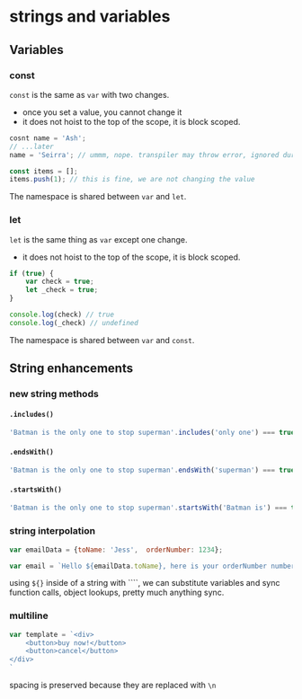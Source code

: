 # strings and variables

## Variables
### const
`const` is the same as `var` with two changes.
* once you set a value, you cannot change it
* it does not hoist to the top of the scope, it is block scoped.
```javascript
cosnt name = 'Ash';
// ...later
name = 'Seirra'; // ummm, nope. transpiler may throw error, ignored during runtime

const items = [];
items.push(1); // this is fine, we are not changing the value
```

The namespace is shared between `var` and `let`.

### let
`let` is the same thing as `var` except one change.
* it does not hoist to the top of the scope, it is block scoped.
```javascript
if (true) {
    var check = true;
    let _check = true;
}

console.log(check) // true
console.log(_check) // undefined
```

The namespace is shared between `var` and `const`.


## String enhancements
### new string methods
#### `.includes()`
```javascript
'Batman is the only one to stop superman'.includes('only one') === true
```

#### `.endsWith()`
```javascript
'Batman is the only one to stop superman'.endsWith('superman') === true
```

#### `.startsWith()`
```javascript
'Batman is the only one to stop superman'.startsWith('Batman is') === true
```

### string interpolation
```javascript
var emailData = {toName: 'Jess',  orderNumber: 1234};

var email = `Hello ${emailData.toName}, here is your orderNumber number: ${emailData.orderNumber}`
```

using `${}` inside of a string with ````, we can substitute variables and sync function calls, object lookups, pretty much anything sync.

### multiline
```javascript
var template = `<div>
    <button>buy now!</button>
    <button>cancel</button>
</div>
`
```

spacing is preserved because they are replaced with `\n`

